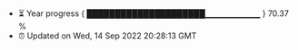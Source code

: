- ⏳ Year progress { █████████████████████▁▁▁▁▁▁▁▁▁ } 70.37 %
- ⏰ Updated on Wed, 14 Sep 2022 20:28:13 GMT

